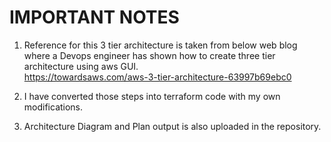 # IMPORTANT NOTES
1. Reference for this 3 tier architecture is taken from below web blog where a Devops engineer has shown how to create three tier architecture using aws GUI.  
https://towardsaws.com/aws-3-tier-architecture-63997b69ebc0

2. I have converted those steps into terraform code with my own modifications.

3. Architecture Diagram and Plan output is also uploaded in the repository.
